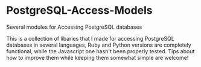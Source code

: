 # PostgreSQL-Access-Models
Several modules for Accessing PostgreSQL databases 

This is a collection of libaries that I made for accessing PostgreSQL databases in several languages, Ruby and Python versions are completely functional, while the Javascript one 
hasn't been properly tested. Tips about how to improve them while keeping them somewhat simple are welcome!
